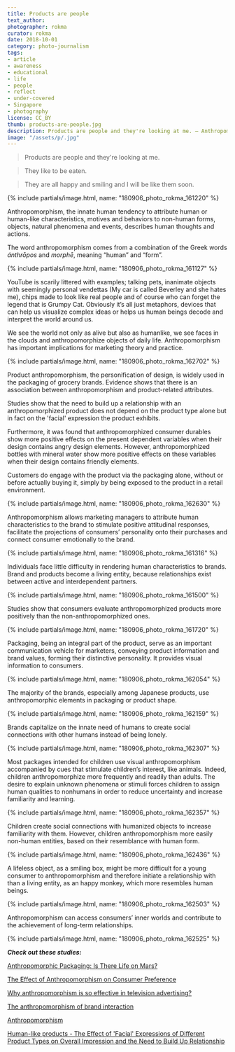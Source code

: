 ```yaml
---
title: Products are people
text_author:
photographer: rokma
curator: rokma
date: 2018-10-01
category: photo-journalism
tags:
- article
- awareness
- educational
- life
- people
- reflect
- under-covered
- Singapore
- photography
license: CC_BY
thumb: products-are-people.jpg
description: Products are people and they're looking at me. – Anthropomorphism, the innate human tendency to attribute human or human-like characteristics, motives and behaviours to non-human forms, objects, natural phenomena and events, describes human thoughts and actions.
image: "/assets/p/.jpg"
---
```


>Products are people and they're looking at me.

>They like to be eaten.

>They are all happy and smiling and I will be like them soon.

{% include partials/image.html, name: "180906_photo_rokma_161220" %}

Anthropomorphism, the innate human tendency to attribute human or human-like characteristics, motives and behaviors to non-human forms, objects, natural phenomena and events, describes human thoughts and actions.

The word anthropomorphism comes from a combination of the Greek words _ánthrōpos_ and _morphē_, meaning “human” and “form”.


{% include partials/image.html, name: "180906_photo_rokma_161127" %}

YouTube is scarily littered with examples; talking pets, inanimate objects with seemingly personal vendettas (My car is called Beverley and she hates me), chips made to look like real people and of course who can forget the legend that is Grumpy Cat. Obviously it’s all just metaphors, devices that can help us visualize complex ideas or helps us human beings decode and interpret the world around us.


We see the world not only as alive but also as humanlike, we see faces in the clouds and anthropomorphize objects of daily life. Anthropomorphism has important implications for marketing theory and practice.

{% include partials/image.html, name: "180906_photo_rokma_162702" %}


Product anthropomorphism, the personification of design, is widely used in the packaging of grocery brands. Evidence shows that there is an association between anthropomorphism and product-related attributes.


Studies show that the need to build up a relationship with an anthropomorphized product does not depend on the product type alone but in fact on the 'facial' expression the product exhibits.

Furthermore, it was found that anthropomorphized consumer durables show more positive effects on the present dependent variables when their design contains angry design elements. However, anthropomorphized bottles with mineral water show more positive effects on these variables when their design contains friendly elements.




Customers do engage with the product via the packaging alone, without or before actually buying it, simply by being exposed to the product in a retail environment.

{% include partials/image.html, name: "180906_photo_rokma_162630" %}


Anthropomorphism allows marketing managers to attribute human characteristics to the brand to stimulate positive attitudinal responses, facilitate the projections of consumers’ personality onto their purchases and connect consumer emotionally to the brand.


{% include partials/image.html, name: "180906_photo_rokma_161316" %}

Individuals face little difficulty in rendering human characteristics to brands. Brand and products become a living entity, because relationships exist between active and interdependent partners.


{% include partials/image.html, name: "180906_photo_rokma_161500" %}

Studies show that consumers evaluate anthropomorphized products more positively than the non-anthropomorphized ones.



{% include partials/image.html, name: "180906_photo_rokma_161720" %}

Packaging, being an integral part of the product, serve as an important communication vehicle for marketers, conveying product information and brand values, forming their distinctive personality. It provides visual information to consumers.


{% include partials/image.html, name: "180906_photo_rokma_162054" %}


The majority of the brands, especially among Japanese products, use anthropomorphic elements in packaging or product shape.


{% include partials/image.html, name: "180906_photo_rokma_162159" %}


Brands capitalize on the innate need of humans to create social connections with other humans instead of being lonely.


{% include partials/image.html, name: "180906_photo_rokma_162307" %}


Most packages intended for children use visual anthropomorphism accompanied by cues that stimulate children’s interest, like animals. Indeed, children anthropomorphize more frequently and readily than adults. The desire to explain unknown phenomena or stimuli forces children to assign human qualities to nonhumans in order to reduce uncertainty and increase familiarity and learning.  



{% include partials/image.html, name: "180906_photo_rokma_162357" %}

Children create social connections with humanized objects to increase familiarity with them. However, children anthropomorphism more easily non-human entities, based on their resemblance with human form.

{% include partials/image.html, name: "180906_photo_rokma_162436" %}


A lifeless object, as a smiling box, might be more difficult for a young consumer to anthropomorphism and therefore initiate a relationship with than a living entity, as an happy monkey, which more resembles human beings.


{% include partials/image.html, name: "180906_photo_rokma_162503" %}

Anthropomorphism can access consumers’ inner worlds and contribute to the achievement of long-term relationships.


{% include partials/image.html, name: "180906_photo_rokma_162525" %}






_**Check out these studies:**_

[Anthropomorphic Packaging: Is There Life on Mars?](http://eprints.whiterose.ac.uk/87337/2/AnthropomorphicPackagingThereMars%5B1%5D.pdf)


[The Effect of Anthropomorphism on Consumer Preference](http://www.acrwebsite.org/volumes/v43/acr_vol43_1019046.pdf)


[Why anthropomorphism is so effective in television advertising?](https://garthburley.wordpress.com/2017/03/31/why-anthropomorphism-is-so-effective-in-television-advertising/)

[The anthropomorphism of brand interaction](http://www.bandt.com.au/uncategorised/The-anthropomorphism-of-brand-interaction)

[Anthropomorphism](http://www.literarydevices.com/anthropomorphism/)

[Human-like products - The Effect of 'Facial' Expressions of Different Product Types on Overall Impression and the Need to Build Up Relationship](https://essay.utwente.nl/69514/1/Riesenbeck_MA_BMS.pdf)
